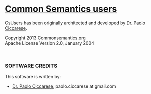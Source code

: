 
[Common Semantics users](http://www.commonsemantics.org/)
================================================================

CsUsers has been originally architected and developed by [Dr. Paolo Ciccarese](http://www.paolociccarse.info).


Copyright 2013 Commonsemantics.org<br/>
Apache License Version 2.0, January 2004

<br/>

### SOFTWARE CREDITS

This software is written by:

   - [Dr. Paolo Ciccarese](http://www.paolociccarse.info), paolo.ciccarese at gmail.com 
